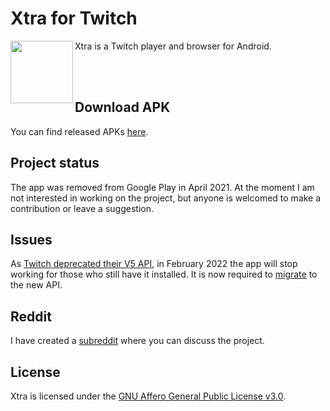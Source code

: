 # Xtra for Twitch

<img src="https://github.com/AndreyAsadchy/Xtra/blob/197ba90cac879abd2a5645393ce361847f12fa0b/app/src/main/ic_launcher-web.png" align="left" width="100"/>

Xtra is a Twitch player and browser for Android.

</br>
</br>

## Download APK

You can find released APKs [here](https://github.com/AndreyAsadchy/Xtra/releases).

## Project status

The app was removed from Google Play in April 2021. At the moment I am not interested in working on the project, but anyone is welcomed to make a contribution or leave a suggestion.

## Issues

As [Twitch deprecated their V5 API](https://blog.twitch.tv/en/2021/07/15/legacy-twitch-api-v5-shutdown-details-and-timeline/?utm_referrer=https://dev.twitch.tv/), in February 2022 the app will stop working for those who still have it installed. It is now required to [migrate](https://dev.twitch.tv/docs/api/migration) to the new API.

## Reddit
I have created a [subreddit](https://www.reddit.com/r/XtraForTwitch) where you can discuss the project.

## License
Xtra is licensed under the [GNU Affero General Public License v3.0](LICENSE).
